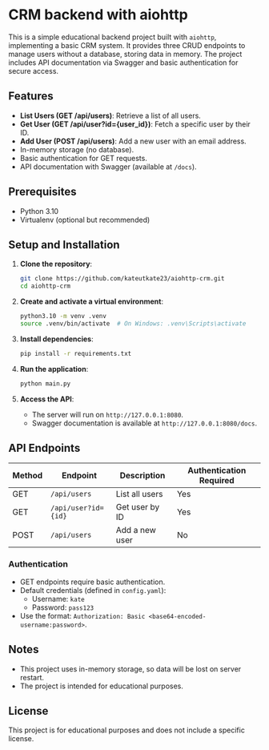 # CRM backend with aiohttp

This is a simple educational backend project built with `aiohttp`, implementing a basic CRM system. It provides three CRUD endpoints to manage users without a database, storing data in memory. The project includes API documentation via Swagger and basic authentication for secure access.

## Features

- **List Users (GET /api/users)**: Retrieve a list of all users.
- **Get User (GET /api/user?id={user_id})**: Fetch a specific user by their ID.
- **Add User (POST /api/users)**: Add a new user with an email address.
- In-memory storage (no database).
- Basic authentication for GET requests.
- API documentation with Swagger (available at `/docs`).

## Prerequisites

- Python 3.10
- Virtualenv (optional but recommended)

## Setup and Installation

1. **Clone the repository**:
   ```bash
   git clone https://github.com/kateutkate23/aiohttp-crm.git
   cd aiohttp-crm
   ```

2. **Create and activate a virtual environment**:
   ```bash
   python3.10 -m venv .venv
   source .venv/bin/activate  # On Windows: .venv\Scripts\activate
   ```

3. **Install dependencies**:
   ```bash
   pip install -r requirements.txt
   ```

4. **Run the application**:
   ```bash
   python main.py
   ```

5. **Access the API**:
   - The server will run on `http://127.0.0.1:8080`.
   - Swagger documentation is available at `http://127.0.0.1:8080/docs`.

## API Endpoints

| Method | Endpoint            | Description         | Authentication Required |
|--------|---------------------|---------------------|-------------------------|
| GET    | `/api/users`        | List all users      | Yes                     |
| GET    | `/api/user?id={id}` | Get user by ID      | Yes                     |
| POST   | `/api/users`        | Add a new user      | No                      |
### Authentication

- GET endpoints require basic authentication.
- Default credentials (defined in `config.yaml`):
  - Username: `kate`
  - Password: `pass123`
- Use the format: `Authorization: Basic <base64-encoded-username:password>`.

## Notes

- This project uses in-memory storage, so data will be lost on server restart.
- The project is intended for educational purposes.

## License

This project is for educational purposes and does not include a specific license.
